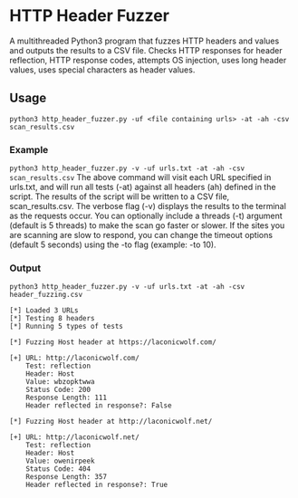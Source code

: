 # HTTP Header Fuzzer
A multithreaded Python3 program that fuzzes HTTP headers and values and outputs the results to a CSV file. Checks HTTP responses for header reflection, HTTP response codes, attempts OS injection, uses long header values, uses special characters as header values. 
## Usage
```python3 http_header_fuzzer.py -uf <file containing urls> -at -ah -csv scan_results.csv```
### Example
```python3 http_header_fuzzer.py -v -uf urls.txt -at -ah -csv scan_results.csv```
The above command will visit each URL specified in urls.txt, and will run all tests (-at) against all headers (ah) defined in the script. The results of the script will be written to a CSV file, scan_results.csv. The verbose flag (-v) displays the results to the terminal as the requests occur. You can optionally include a threads (-t) argument (default is 5 threads) to make the scan go faster or slower. If the sites you are scanning are slow to respond, you can change the timeout options (default 5 seconds) using the -to flag (example: -to 10).
### Output
```
python3 http_header_fuzzer.py -v -uf urls.txt -at -ah -csv header_fuzzing.csv

[*] Loaded 3 URLs
[*] Testing 8 headers
[*] Running 5 types of tests

[*] Fuzzing Host header at https://laconicwolf.com/

[+] URL: http://laconicwolf.com/
    Test: reflection
    Header: Host
    Value: wbzopktwwa
    Status Code: 200
    Response Length: 111
    Header reflected in response?: False

[*] Fuzzing Host header at http://laconicwolf.net/

[+] URL: http://laconicwolf.net/
    Test: reflection
    Header: Host
    Value: owenirpeek
    Status Code: 404
    Response Length: 357
    Header reflected in response?: True
```
